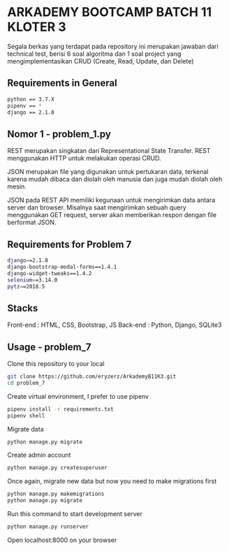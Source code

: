 # ARKADEMY BOOTCAMP BATCH 11 KLOTER 3

Segala berkas yang terdapat pada repository ini merupakan jawaban dari technical test, berisi 6 soal algoritma dan 1 soal project yang mengimplementasikan CRUD (Create, Read, Update, dan Delete)

## Requirements in General

```bash
python == 3.7.X
pipenv == *
django == 2.1.8
```



## Nomor 1 - problem_1.py

REST merupakan singkatan dari Representational State Transfer. REST menggunakan HTTP untuk melakukan operasi CRUD.

JSON merupakan file yang digunakan untuk pertukaran data, terkenal karena mudah dibaca dan diolah oleh manusia dan juga mudah diolah oleh mesin.

JSON pada REST API memiliki kegunaan untuk mengirimkan data antara server dan browser. Misalnya saat mengirimkan sebuah query menggunakan GET request, server akan memberikan respon dengan file berformat JSON. 


## Requirements for Problem 7
```bash
django==2.1.8
django-bootstrap-modal-forms==1.4.1
django-widget-tweaks==1.4.2
selenium==3.14.0
pytz==2018.5
```

## Stacks

Front-end : HTML, CSS, Bootstrap, JS
Back-end : Python, Django, SQLite3

## Usage - problem_7

Clone this repository to your local
```bash
git clone https://github.com/eryzerz/ArkademyB11K3.git
cd problem_7
```
Create virtual environment, I prefer to use pipenv
```bash
pipenv install -r requirements.txt
pipenv shell
```
Migrate data
```bash
python manage.py migrate
```
Create admin account
```bash
python manage.py createsuperuser
```
Once again, migrate new data but now you need to make migrations first
```bash
python manage.py makemigrations
python manage.py migrate
```
Run this command to start development server
```bash
python manage.py runserver
```
Open localhost:8000 on your browser
